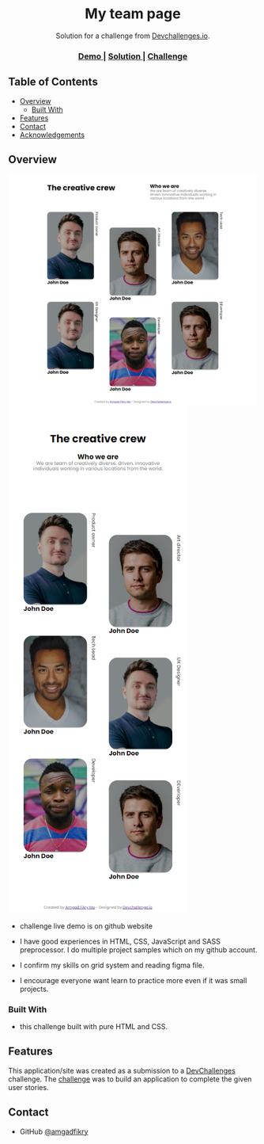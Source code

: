 

<h1 align="center">My team page</h1>

<div align="center">
   Solution for a challenge from  <a href="http://devchallenges.io" target="_blank">Devchallenges.io</a>.
</div>

<div align="center">
  <h3>
    <a href="https://amgadfikry.github.io/dev-challenge-my-team-page/">
      Demo
    </a>
    <span> | </span>
    <a href="https://github.com/amgadfikry/dev-challenge-my-team-page.git">
      Solution
    </a>
    <span> | </span>
    <a href="https://devchallenges.io/challenges/hhmesazsqgKXrTkYkt0U">
      Challenge
    </a>
  </h3>
</div>

<!-- TABLE OF CONTENTS -->

## Table of Contents

- [Overview](#overview)
  - [Built With](#built-with)
- [Features](#features)
- [Contact](#contact)
- [Acknowledgements](#acknowledgements)

<!-- OVERVIEW -->

## Overview


![screenshot](https://github.com/amgadfikry/dev-challenge-my-team-page/blob/main/screencapture-127-0-0-1-5500-index-html-2021-07-28-23_21_25.png)
![screenshot](https://github.com/amgadfikry/dev-challenge-my-team-page/blob/main/screencapture-127-0-0-1-5500-index-html-2021-07-28-23_21_51.png)

- challenge live demo is on github website

- I have good experiences in HTML, CSS, JavaScript and SASS preprocessor.
  I do multiple project samples which on my github account.

- I confirm my skills on grid system and reading figma file.

- I encourage everyone want learn to practice more even if it was small projects.


### Built With

- this challenge built with pure HTML and CSS.

## Features

This application/site was created as a submission to a [DevChallenges](https://devchallenges.io/challenges) challenge. The [challenge](https://devchallenges.io/challenges/hhmesazsqgKXrTkYkt0U) was to build an application to complete the given user stories.


## Contact

- GitHub [@amgadfikry](https://github.com/amgadfikry)
